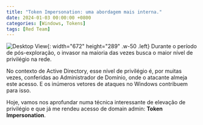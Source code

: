 ```yaml
---
title: "Token Impersonation: uma abordagem mais interna."
date: 2024-01-03 00:00:00 +0800
categories: [Windows, Tokens]
tags: [Red Team]
---
```


![Desktop View](https://i.imgur.com/xzmWmIJ.png){: width="672" height="289" .w-50 .left}
Durante o período de pós-exploração, o invasor na maioria das vezes busca o maior nível de privilégio na rede.

No contexto de Active Directory, esse nível de privilégio é, por muitas vezes, conferidas ao Administrador de Domínio, onde o atacante almeja este acesso. E os inúmeros vetores de ataques no Windows contribuem para isso.

Hoje, vamos nos aprofundar numa técnica interessante de elevação de privilégio e que já me rendeu acesso de domain admin: **Token Impersonation**.
